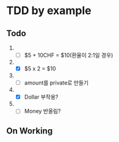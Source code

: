 # TDD by example

## Todo
1. - [ ] $5 + 10CHF = $10(환율이 2:1일 경우) 
2. - [x] $5 x 2 = $10
3. - [ ] amount를 private로 만들기
4. - [x] Dollar 부작용?
5. - [ ] Money 반올림?

## On Working



